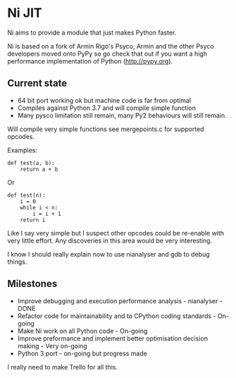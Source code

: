 # Ni JIT

Ni aims to provide a module that just makes Python faster.

Ni is based on a fork of Armin Rigo's Psyco, Armin and the other Psyco
developers moved onto PyPy so go check that out if you want a high performance
implementation of Python (http://pypy.org).

## Current state

* 64 bit port working ok but machine code is far from optimal
* Compiles against Python 3.7 and will compile simple function
* Many pysco limitation still remain, many Py2 behaviours will still remain.

Will compile very simple functions see mergepoints.c for supported opcodes.

Examples:

    def test(a, b):
        return a + b

Or

    def test(n):
        i = 0
        while i < n:
            i = i + 1
        return i

Like I say very simple but I suspect other opcodes could be re-enable with
very little effort. Any discoveries in this area would be very interesting.

I know I should really explain now to use nianalyser and gdb to debug things.

## Milestones

* Improve debugging and execution performance analysis - nianalyser - DONE
* Refactor code for maintainability and to CPython coding standards - On-going
* Make Ni work on all Python code - On-going
* Improve preformance and implement better optimisation decision making - Very on-going
* Python 3 port - on-going but progress made

I really need to make Trello for all this.
